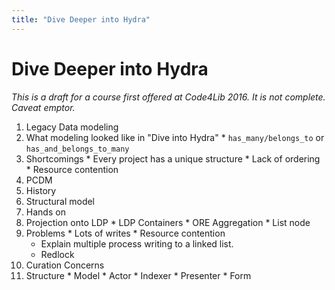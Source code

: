 ```yaml
---
title: "Dive Deeper into Hydra"
---
```


# Dive Deeper into Hydra

_This is a draft for a course first offered at Code4Lib 2016. It is not complete. Caveat emptor._

1. Legacy Data modeling
  1. What modeling looked like in "Dive into Hydra"
    * `has_many/belongs_to` or `has_and_belongs_to_many`
  1. Shortcomings
    * Every project has a unique structure
    * Lack of ordering
    * Resource contention
1. PCDM
  1. History
  1. Structural model
  1. Hands on
  1. Projection onto LDP
    * LDP Containers
    * ORE Aggregation
    * List node
  1. Problems
    * Lots of writes
    * Resource contention
      * Explain multiple process writing to a linked list.
      * Redlock
1. Curation Concerns
  1. Structure
    * Model
    * Actor
    * Indexer
    * Presenter
    * Form
